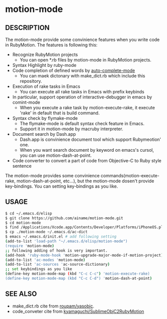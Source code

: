 # motion-mode
## DESCRIPTION

The motion-mode provide some convinience features when you write code in RubyMotion.
The features is following this:

* Recognize RubyMotion projects
  * You can open *.rb files by motion-mode in RubyMotion projects.
* Syntax Highlight by ruby-mode
* Code completion of defined words by [auto-complete-mode](http://github.com/auto-complete/auto-complete)
  * You can maek dictonary with make_dict.rb which include this repository.
* Execution of rake tasks in Emacs
  * You can execute all rake tasks in Emacs with prefix keybinds
* In particular, support operation of interactive-debugger in emacs by comint-mode
  * When you execute a rake task by motion-execute-rake, it execute 'rake' in default that is build command.
* Syntax check by flymake-mode
  * The flymake-mode is default syntax check feature in Emacs.
  * Support it in motion-mode by macruby interpreter.
* Document search by Dash.app
  * Dash.app is convinience document tool which support Rubymeotion' one.
  * When you want search document by keyword on emacs's cursol, you can use motion-dash-at-point.
* Code converter to convert a part of code from Objective-C to Ruby style sentence

The motion-mode provides some convinience commands(motion-execute-rake, motion-dash-at-point, etc...),
but the motion-mode dosen't provide key-bindings. You can setting key-bindings as you like.

## USAGE
```sh
$ cd ~/.emacs.d/elisp
$ git clone https://github.com/ainame/motion-mode.git
$ cd motion-mode
$ find /Applications/Xcode.app/Contents/Developer/Platforms/iPhoneOS.platform/Developer/SDKs/iPhoneOS6.1.sdk/System/Library/Frameworks -name "*.h" | xargs ruby bin/make_dict.rb
$ cp ./motion-mode ~/.emacs.d/ac-dict
$ emacs ~/.emacs.d/init.el # add following setting
(add-to-list 'load-path "~/.emacs.d/elisp/motion-mode")
(require 'motion-mode)
;; following adding of hook is very important.
(add-hook 'ruby-mode-hook 'motion-upgrade-major-mode-if-motion-project)
(add-to-list 'ac-modes 'motion-mode)
(add-to-list 'ac-sources 'ac-source-dictionary)
;; set keybindings as you like
(define-key motion-mode-map (kbd "C-c C-c") 'motion-execute-rake)
(define-key motion-mode-map (kbd "C-c C-d") 'motion-dash-at-point)
```
## SEE ALSO
* make_dict.rb cite from [roupam/yasobjc](https://github.com/roupam/yasobjc).
* code_conveter cite from [kyamaguchi/SublimeObjC2RubyMotion](https://github.com/kyamaguchi/SublimeObjC2RubyMotion)
